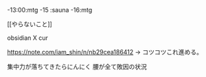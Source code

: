 


-13:00:mtg
-15 :sauna
-16:mtg




[[やらないこと]]


obsidian X cur

https://note.com/iam_shin/n/nb29cea186412
-> コツコツこれ進める。


集中力が落ちてきたらにんにく
腰が全て敗因の状況